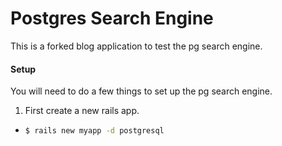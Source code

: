 # Postgres Search Engine
This is a forked blog application to test the pg search engine.

#### Setup
You will need to do a few things to set up the pg search engine.
1. First create a new rails app.
  * ```sh
    $ rails new myapp -d postgresql
    ```
